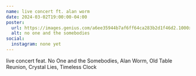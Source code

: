 ```yaml
---
name: live concert ft. alan worm
date: 2024-03-02T19:00:00-04:00
poster:
  url: https://images.genius.com/a6ee35944b7af6ff64ca283b2d1f46d2.1000x1000x1.jpg
  alt: no one and the somebodies
social:
  instagram: none yet
---
```


live concert feat. No One and the Somebodies, Alan Worm, Old Table Reunion, Crystal Lies, Timeless Clock